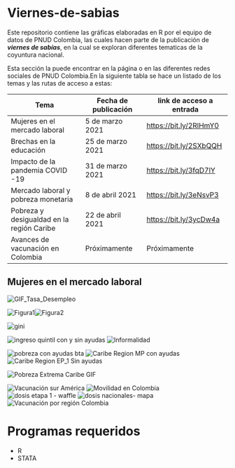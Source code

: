 # Viernes-de-sabias

Este repositorio contiene las gráficas elaboradas en R por el equipo de datos de PNUD Colombia, las cuales hacen  parte de la publicación de   **_viernes de sabías_**, en la cual se exploran  diferentes tematicas de la coyuntura nacional. 

Esta sección la puede encontrar en la página o en las diferentes redes sociales  de PNUD  Colombia.En la siguiente tabla  se hace un listado de los temas y  las rutas de acceso a estas:

Tema | Fecha de publicación | link de acceso a entrada
------------ | -------------| -------------
Mujeres en el mercado laboral|  5 de marzo 2021| https://bit.ly/2RlHmY0
Brechas en la educación      |  25 de marzo 2021| https://bit.ly/2SXbQQH
Impacto de la pandemia COVID -19|  31 de marzo 2021| https://bit.ly/3fqD7lY
Mercado laboral y pobreza monetaria |  8 de abril 2021| https://bit.ly/3eNsvP3
Pobreza y desigualdad en la región Caribe|  22 de abril 2021| https://bit.ly/3ycDw4a
Avances de vacunación en Colombia |  Próximamente | Próximamente 


## Mujeres en el mercado laboral
  
![GIF_Tasa_Desempleo](https://user-images.githubusercontent.com/73482880/118405603-6e519500-b63e-11eb-90a7-0caa35e9c40a.gif)

![Figura1](https://user-images.githubusercontent.com/73482880/118412900-23e20f80-b662-11eb-9d47-3a35a3b99446.gif)![Figura2](https://user-images.githubusercontent.com/73482880/118412912-30666800-b662-11eb-9d6b-f734f3f706e2.gif)


![gini](https://user-images.githubusercontent.com/73482880/118412814-b1712f80-b661-11eb-87d0-ad422e91e1da.jpg)

![ingreso quintil con y sin ayudas](https://user-images.githubusercontent.com/73482880/118413197-addea800-b663-11eb-8211-f64c6ae25c31.gif)
![Informalidad](https://user-images.githubusercontent.com/73482880/118413216-c222a500-b663-11eb-893b-3fc869d3709c.jpg)





![pobreza con ayudas bta](https://user-images.githubusercontent.com/73482880/118412822-b9c96a80-b661-11eb-8912-2992d107e321.png)
![Caribe Region MP con ayudas](https://user-images.githubusercontent.com/73482880/118412828-c51c9600-b661-11eb-9573-42887ba4c653.jpg)
![Caribe Region EP_1 Sin ayudas](https://user-images.githubusercontent.com/73482880/118412833-ca79e080-b661-11eb-9e27-1bb21b9a9983.jpg)

![Pobreza Extrema Caribe GIF](https://user-images.githubusercontent.com/73482880/118413160-812a9080-b663-11eb-8d5e-c1f1632fe168.gif)




![Vacunación sur América](https://user-images.githubusercontent.com/73482880/118412844-dbc2ed00-b661-11eb-9f87-92c3d3ece2b2.gif)
![Movilidad en Colombia ](https://user-images.githubusercontent.com/73482880/118412849-e1b8ce00-b661-11eb-823a-87a79ea4f9ea.gif)
![dosis etapa 1 - waffle](https://user-images.githubusercontent.com/73482880/118412850-e3829180-b661-11eb-91b4-cdb145fa9c22.png)
![dosis nacionales- mapa](https://user-images.githubusercontent.com/73482880/118412853-e67d8200-b661-11eb-82df-22e5a3eac167.png)
![Vacunación por región Colombia](https://user-images.githubusercontent.com/73482880/118413239-dff00a00-b663-11eb-9ce0-d5285b0fd0c4.png)



</p>

# Programas requeridos 
 * R
 * STATA


